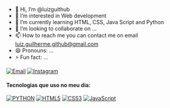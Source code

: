 - 👋 Hi, I’m @luizguithub
- 👀 I’m interested in Web development
- 🌱 I’m currently learning HTML, CSS, Java Script and Python
- 💞️ I’m looking to collaborate on ...
- 📫 How to reach me you can contact me on email luiz.guilherme.github@gmail.com
- 😄 Pronouns: ...
- ⚡ Fun fact: ...

[![Email](https://img.shields.io/badge/Gmail-D14836?style=for-the-badge&logo=gmail&logoColor=white)](mailto:luiz.guilherme.github@gmail.com)
[![Instagram](https://img.shields.io/badge/Instagram-E4405F?style=for-the-badge&logo=instagram&logoColor=white)](https://www.instagram.com/l.luizsg?igsh=MXNjdHpqd2x0Y2lqdQ==) <br>

#### Tecnologias que uso no meu dia:
[![PYTHON](https://img.shields.io/badge/Python-14354C?style=for-the-badge&logo=python&logoColor=white)]()
[![HTML5](https://img.shields.io/badge/HTML5-E34F26?style=for-the-badge&logo=html5&logoColor=white)]()
[![CSS3](https://img.shields.io/badge/CSS3-1572B6?style=for-the-badge&logo=css3&logoColor=white)]()
[![JavaScript](https://img.shields.io/badge/JavaScript-F7DF1E?style=for-the-badge&logo=javascript&logoColor=black)]()
<!---
luizguithub/luizguithub is a ✨ special ✨ repository because its `README.md` (this file) appears on your GitHub profile.
You can click the Preview link to take a look at your changes.
--->
